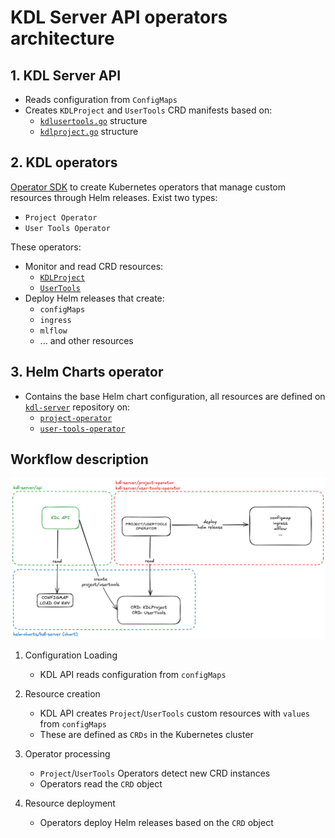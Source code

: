 # KDL Server API operators architecture

## 1. KDL Server API

* Reads configuration from `ConfigMaps`
* Creates `KDLProject` and `UserTools` CRD manifests based on:
  * [`kdlusertools.go`](https://github.com/konstellation-io/kdl-server/blob/main/app/api/infrastructure/k8s/kdlusertools.go) structure
  * [`kdlproject.go`](https://github.com/konstellation-io/kdl-server/blob/main/app/api/infrastructure/k8s/kdlproject.go) structure

## 2. KDL operators

[Operator SDK](https://sdk.operatorframework.io/docs/building-operators/helm/) to create Kubernetes operators that manage custom resources through Helm releases. Exist two types:

* `Project Operator`
* `User Tools Operator`

These operators:

* Monitor and read CRD resources:
  * [`KDLProject`](https://github.com/konstellation-io/helm-charts/blob/main/charts/kdl-server/crds/project-operator-crd.yaml)
  * [`UserTools`](https://github.com/konstellation-io/helm-charts/blob/main/charts/kdl-server/crds/user-tools-operator-crd.yaml)
* Deploy Helm releases that create:
  * `configMaps`
  * `ingress`
  * `mlflow`
  * ... and other resources

## 3. Helm Charts operator

* Contains the base Helm chart configuration, all resources are defined on [`kdl-server`](https://github.com/konstellation-io/kdl-server/tree/main/) repository on:
  * [`project-operator`](https://github.com/konstellation-io/kdl-server/tree/main/project-operator/helm-charts/kdlproject)
  * [`user-tools-operator`](https://github.com/konstellation-io/kdl-server/tree/main/user-tools-operator/helm-charts/usertools)

## Workflow description

![kdl server-operator](./assets/kdl-server-operators.png)

1. Configuration Loading
   * KDL API reads configuration from `configMaps`

2. Resource creation
   * KDL API creates `Project`/`UserTools` custom resources with `values` from `configMaps`
   * These are defined as `CRDs` in the Kubernetes cluster

3. Operator processing
   * `Project`/`UserTools` Operators detect new CRD instances
   * Operators read the `CRD` object

4. Resource deployment
   * Operators deploy Helm releases based on the `CRD` object
